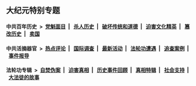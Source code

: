 ## 大纪元特别专题

#### 中共百年历史 &nbsp;>&nbsp; [党魁面目](indexes/nf1176107/README.md?04200430) &nbsp;| &nbsp; [杀人历史](indexes/nf1176106/README.md?04200430) &nbsp;| &nbsp; [破坏传统和道德](indexes/nf1176106/README.md?04200430) &nbsp;| &nbsp; [迫害文化精英](indexes/nf1176111/README.md?04200430) &nbsp;| &nbsp; [篡改历史](indexes/nf1176115/README.md?04200430) &nbsp;| &nbsp; [卖国](indexes/nf1176117/README.md?04200430) 

#### 中共活摘器官 &nbsp;>&nbsp; [热点评论](indexes/nf5879/README.md?04200430) &nbsp;| &nbsp; [国际调查](indexes/nf5947/README.md?04200430) &nbsp;| &nbsp; [最新活动](indexes/nf5883/README.md?04200430) &nbsp;| &nbsp; [法轮功遭遇](indexes/nf5881/README.md?04200430) &nbsp;| &nbsp; [追查案例](indexes/nf5880/README.md?04200430) &nbsp;| &nbsp; [事件报导](indexes/nf5877/README.md?04200430) 

#### 法轮功专辑 &nbsp;>&nbsp; [自焚伪案](indexes/nf5562/README.md?04200430) &nbsp;| &nbsp; [迫害真相](indexes/nf4379/README.md?04200430) &nbsp;| &nbsp; [历史事件回顾](indexes/nf5793/README.md?04200430) &nbsp;| &nbsp; [真相特辑](indexes/nf4389/README.md?04200430) &nbsp;| &nbsp; [社会支持](indexes/nf4386/README.md?04200430) &nbsp;| &nbsp; [大法徒的故事](indexes/nf1147481/README.md?04200430) 


